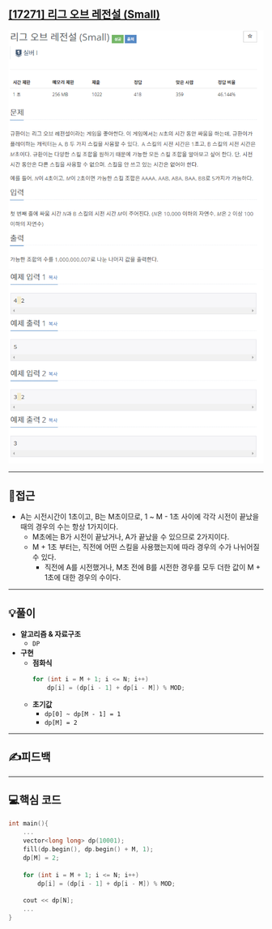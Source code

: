## [[17271] 리그 오브 레전설 (Small)](https://www.acmicpc.net/problem/17271)

![](imgs/1.PNG)
![](imgs/2.PNG)
___
## 🤔접근
- A는 시전시간이 1초이고, B는 M초이므로, 1 ~ M - 1초 사이에 각각 시전이 끝났을 때의 경우의 수는 항상 1가지이다.
    - M초에는 B가 시전이 끝났거나, A가 끝났을 수 있으므로 2가지이다.
    - M + 1초 부터는, 직전에 어떤 스킬을 사용했는지에 따라 경우의 수가 나뉘어질 수 있다.
        - 직전에 A를 시전했거나, M초 전에 B를 시전한 경우를 모두 더한 값이 M + 1초에 대한 경우의 수이다.
___
## 💡풀이
- <b>알고리즘 & 자료구조</b>
    - `DP`
- <b>구현</b>
    - <b>점화식</b>
        ```c++
    	for (int i = M + 1; i <= N; i++)
	    	dp[i] = (dp[i - 1] + dp[i - M]) % MOD;
        ```
    - <b>초기값</b>
        - `dp[0] ~ dp[M - 1] = 1`
        - `dp[M] = 2`
___
## ✍피드백
___
## 💻핵심 코드
```c++
int main(){
    ...
	vector<long long> dp(10001);
	fill(dp.begin(), dp.begin() + M, 1);
	dp[M] = 2;

	for (int i = M + 1; i <= N; i++)
		dp[i] = (dp[i - 1] + dp[i - M]) % MOD;

	cout << dp[N];
    ...
}
```